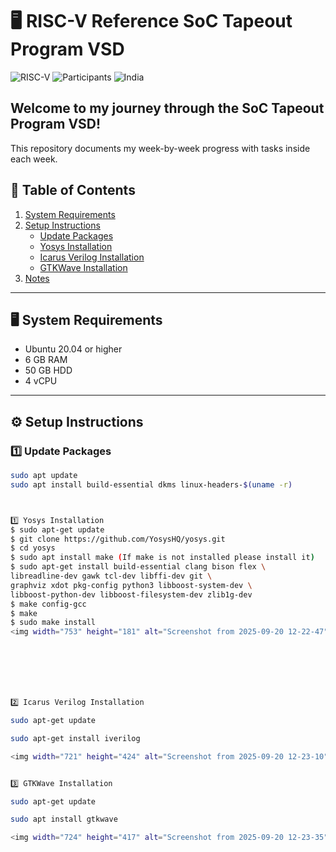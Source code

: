 # 🖥️ RISC-V Reference SoC Tapeout Program VSD

![RISC-V](https://img.shields.io/badge/RISC-V-VSD-blue) ![Participants](https://img.shields.io/badge/Participants-India-orange) ![India](https://img.shields.io/badge/Made%20in-India-green)

## Welcome to my journey through the SoC Tapeout Program VSD!
This repository documents my week-by-week progress with tasks inside each week.

## 📑 Table of Contents
1. [System Requirements](#-system-requirements)
2. [Setup Instructions](#-setup-instructions)
   - [Update Packages](#1️⃣-update-packages)
   - [Yosys Installation](#2️⃣-yosys-installation)
   - [Icarus Verilog Installation](#3️⃣-icarus-verilog-installation)
   - [GTKWave Installation](#4️⃣-gtkwave-installation)
3. [Notes](#-notes)

---

## 🖥️ System Requirements
- Ubuntu 20.04 or higher  
- 6 GB RAM  
- 50 GB HDD  
- 4 vCPU  

---

## ⚙️ Setup Instructions

### 1️⃣ Update Packages
```bash
sudo apt update
sudo apt install build-essential dkms linux-headers-$(uname -r)



1️⃣ Yosys Installation
$ sudo apt-get update
$ git clone https://github.com/YosysHQ/yosys.git
$ cd yosys
$ sudo apt install make (If make is not installed please install it)
$ sudo apt-get install build-essential clang bison flex \
libreadline-dev gawk tcl-dev libffi-dev git \
graphviz xdot pkg-config python3 libboost-system-dev \
libboost-python-dev libboost-filesystem-dev zlib1g-dev
$ make config-gcc
$ make
$ sudo make install
<img width="753" height="181" alt="Screenshot from 2025-09-20 12-22-47" src="https://github.com/user-attachments/assets/4edbbf42-3ea2-403c-9001-b15fc97489da" />







2️⃣ Icarus Verilog Installation

sudo apt-get update

sudo apt-get install iverilog

<img width="721" height="424" alt="Screenshot from 2025-09-20 12-23-10" src="https://github.com/user-attachments/assets/ac14c44e-e623-4103-9e44-c9db131cf37d" />


3️⃣ GTKWave Installation

sudo apt-get update

sudo apt install gtkwave

<img width="724" height="417" alt="Screenshot from 2025-09-20 12-23-35" src="https://github.com/user-attachments/assets/60b44559-524a-4409-a147-5a27a103149d" />




